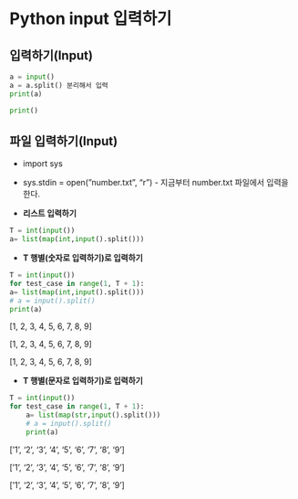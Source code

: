 # Python  input 입력하기

## 입력하기(Input)

```python 
a = input()
a = a.split() 분리해서 입력
print(a)

print()
```

## 파일 입력하기(Input)

- import sys
- sys.stdin = open(”number.txt”, “r”) - 지금부터 number.txt 파일에서 입력을 한다.

- **리스트 입력하기**

```python 
T = int(input())
a= list(map(int,input().split()))
```

- **T 행별(숫자로 입력하기)로 입력하기**

```python 
T = int(input())
for test_case in range(1, T + 1):
a= list(map(int,input().split()))
# a = input().split()
print(a)
```

[1, 2, 3, 4, 5, 6, 7, 8, 9]

[1, 2, 3, 4, 5, 6, 7, 8, 9]

[1, 2, 3, 4, 5, 6, 7, 8, 9]

- **T 행별(문자로 입력하기)로 입력하기**

```python 
T = int(input())
for test_case in range(1, T + 1):
    a= list(map(str,input().split()))
    # a = input().split()
    print(a)
```

[’1’, ‘2’, ‘3’, ‘4’, ‘5’, ‘6’, ‘7’, ‘8’, ‘9’]

[’1’, ‘2’, ‘3’, ‘4’, ‘5’, ‘6’, ‘7’, ‘8’, ‘9’]

[’1’, ‘2’, ‘3’, ‘4’, ‘5’, ‘6’, ‘7’, ‘8’, ‘9’]